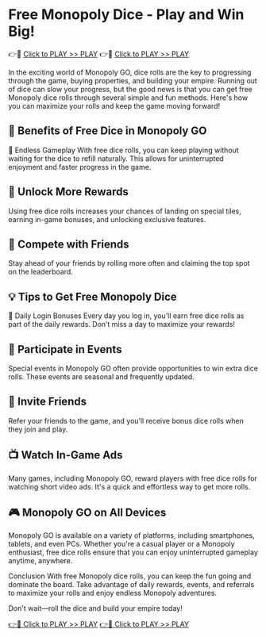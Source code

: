 # Free Monopoly Dice - Play and Win Big!

 👉🔴 [Click to PLAY >> PLAY](freedicetools.blogspot.com)
 👉🔴 [Click to PLAY >> PLAY](freedicetools.blogspot.com)

In the exciting world of Monopoly GO, dice rolls are the key to progressing through the game, buying properties, and building your empire. Running out of dice can slow your progress, but the good news is that you can get free Monopoly dice rolls through several simple and fun methods. Here's how you can maximize your rolls and keep the game moving forward!

## 🎯 Benefits of Free Dice in Monopoly GO
🔄 Endless Gameplay
With free dice rolls, you can keep playing without waiting for the dice to refill naturally. This allows for uninterrupted enjoyment and faster progress in the game.

## 🎁 Unlock More Rewards
Using free dice rolls increases your chances of landing on special tiles, earning in-game bonuses, and unlocking exclusive features.

## 🌟 Compete with Friends
Stay ahead of your friends by rolling more often and claiming the top spot on the leaderboard.

## 💡 Tips to Get Free Monopoly Dice
🚪 Daily Login Bonuses
Every day you log in, you’ll earn free dice rolls as part of the daily rewards. Don’t miss a day to maximize your rewards!

## 🎉 Participate in Events
Special events in Monopoly GO often provide opportunities to win extra dice rolls. These events are seasonal and frequently updated.

## 👫 Invite Friends
Refer your friends to the game, and you’ll receive bonus dice rolls when they join and play.

## 📺 Watch In-Game Ads
Many games, including Monopoly GO, reward players with free dice rolls for watching short video ads. It's a quick and effortless way to get more rolls.

## 🎮 Monopoly GO on All Devices
Monopoly GO is available on a variety of platforms, including smartphones, tablets, and even PCs. Whether you're a casual player or a Monopoly enthusiast, free dice rolls ensure that you can enjoy uninterrupted gameplay anytime, anywhere.

Conclusion
With free Monopoly dice rolls, you can keep the fun going and dominate the board. Take advantage of daily rewards, events, and referrals to maximize your rolls and enjoy endless Monopoly adventures.

Don't wait—roll the dice and build your empire today!

 [👉🔴 Click to PLAY >> PLAY](freedicetools.blogspot.com)
 [👉🔴 Click to PLAY >> PLAY](freedicetools.blogspot.com)
